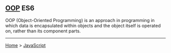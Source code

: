 ## [OOP](https://en.wikipedia.org/wiki/Object-oriented_programming) ES6
OOP (Object-Oriented Programming) is an approach in programming in which data is encapsulated within objects and the object itself is operated on, rather than its component parts.



---
[Home](/README.md) > [JavaScript](javascript.md)